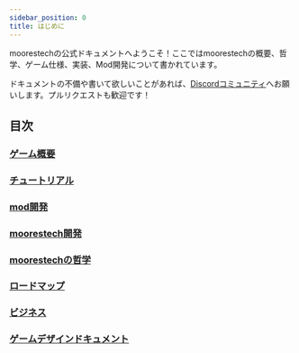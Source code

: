 ```yaml
---
sidebar_position: 0
title: はじめに
---
```


moorestechの公式ドキュメントへようこそ！ここではmoorestechの概要、哲学、ゲーム仕様、実装、Mod開発について書かれています。

ドキュメントの不備や書いて欲しいことがあれば、[Discordコミュニティ](https://discord.gg/ekFYmY3rDP)へお願いします。プルリクエストも歓迎です！

## 目次

### [ゲーム概要](/docs/game-overview)

### [チュートリアル](/docs/tutorial/opening)

### [mod開発](/docs/mod-development/about)

### [moorestech開発](/docs/moorestech-dev/built-environment)

### [moorestechの哲学](/docs/philosophy/about)

### [ロードマップ](/docs/loadmap)

### [ビジネス](/docs/business/about)

### [ゲームデザインドキュメント](/docs/gdd/about)